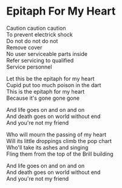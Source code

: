 # Epitaph For My Heart  

Caution caution caution  
To prevent electrick shock  
Do not do not do not  
Remove cover  
No user serviceable parts inside  
Refer servicing to qualified  
Service personnel  

Let this be the epitaph for my heart  
Cupid put too much poison in the dart  
This is the epitaph for my heart  
Because it's gone gone gone  

And life goes on and on and on  
And death goes on world without end  
And you're not my friend  

Who will mourn the passing of my heart  
Will its little droppings climb the pop chart  
Who'll take its ashes and singing  
Fling them from the top of the Brill building

And life goes on and on and on  
And death goes on world without end  
And you're not my friend  
